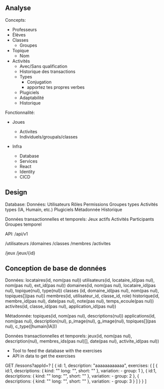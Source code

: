 Analyse
-------

Concepts:
- Professeurs
- Élèves 
- Classes
  - Groupes
- Topique 
  - Nom
- Activités
  - Avec/Sans qualification
  - Historique des transactions
  - Types
    - Conjugation
    - apportez tes propres verbes
  - Plugiciels
  - Adaptabilité
  - Historique


Fonctionnalité:
- Joues 
  - Activites
  - Individuels/groupals/classes


- Infra
    - Database
    - Services
    - React
    - Identity
    - CICD

Design
------

Database:
  Données:
    Utilisateurs
    Rôles
    Permissions
    Groupes
      types
    Activités
      types (IA, Humain, etc.)
    Plugiciels Métadonnée
    Historique

  Données transactionnelles et temporels:
    Jeux actifs
      Activités
      Participants
    Groupes temporel

  
API: /api/v1

/utilisateurs
/domaines
/classes
/membres
/activites

/jeux
/jeux/{id}

Conception de base de données
-----------------------------

Données:
locataires(id, nom(pas nul))
utilisateurs(id, locataire_id(pas nul), nom(pas nul), ext_id(pas nul))
domaines(id, nom(pas nul), locataire_id(pas nul), topique(nul), type(nul))
classes (id, domaine_id(pas nul), nom(pas nul), topiques[](pas nul))
membres(id, utilisateur_id, classe_id, role)
historique(id, membre_id(pas nul), date(pas nul), note(pas nul), temps_ecoule(pas nul))
activites(id, classe_id(pas nul), application_id(pas nul))

Métadonnée:
topiques(id, nom(pas nul), descriptions(nul))
applications(id, nom(pas nul), description(nul), p_image(nul), g_image(nul), topiques[](pas nul), c_type([humain|IA]))

Données transactionnelles et temporels:
jeux(id, nom(pas nul), description(nul), membres_ids(pas nul)[], date(pas nul), activite_id(pas nul))


- Tool to feed the database with the exercises
- API in data to get the exercises



GET
/lessons?appId=?
[
{
  id: 1,
  description: "aaaaaaaaaaaa",
  exercises: {
    [
      {
        id:1,
        descriptions: {
          kind: ""
          long: "",
          short: ""
        },
        variation:
          - group: 1
      },
      {
        id:1,
        descriptions: {
          kind: ""
          long: "",
          short: ""
        },
        variation:
          - group: 2
      },
      {
        descriptions: {
          kind: ""
          long: "",
          short: ""
        },
        variation:
          - group: 3
      }
    ]
  }
}
]